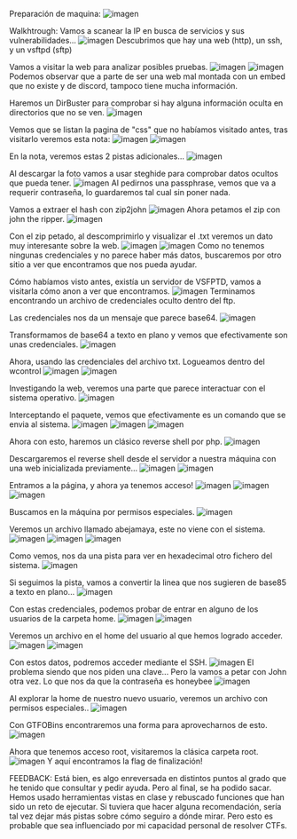 Preparación de maquina:
![imagen](https://github.com/Dani-ITB24/Proyecto-Final/assets/160483285/4e98bdcb-e2b0-4420-b8f7-3cd696bdc158)

Walkhtrough:
Vamos a scanear la IP en busca de servicios y sus vulnerabilidades...
![imagen](https://github.com/Dani-ITB24/Proyecto-Final/assets/160483285/651f83b2-30dc-452f-971e-7de00b3a02fe)
Descubrimos que hay una web (http), un ssh, y un vsftpd (sftp)

Vamos a visitar la web para analizar posibles pruebas.
![imagen](https://github.com/Dani-ITB24/Proyecto-Final/assets/160483285/046bd205-2aa0-4703-b800-e6130f87a552)
![imagen](https://github.com/Dani-ITB24/Proyecto-Final/assets/160483285/15a0028b-f044-4be5-a156-f62b31491c13)
Podemos observar que a parte de ser una web mal montada con un embed que no existe y de discord, tampoco tiene mucha información.

Haremos un DirBuster para comprobar si hay alguna información oculta en directorios que no se ven.
![imagen](https://github.com/Dani-ITB24/Proyecto-Final/assets/160483285/dd699d8c-8135-4a01-953b-93e031122ab9)

Vemos que se listan la pagina de "css" que no habíamos visitado antes, tras visitarlo veremos esta nota:
![imagen](https://github.com/Dani-ITB24/Proyecto-Final/assets/160483285/61362ef0-0284-4556-8d86-892e6d92fc63)
![imagen](https://github.com/Dani-ITB24/Proyecto-Final/assets/160483285/1dee8fc2-ff7c-47fc-aa1c-8c8472b7a527)

En la nota, veremos estas 2 pistas adicionales...
![imagen](https://github.com/Dani-ITB24/Proyecto-Final/assets/160483285/adc4cc77-0402-4af9-b818-999d8c063e86)

Al descargar la foto vamos a usar steghide para comprobar datos ocultos que pueda tener.
![imagen](https://github.com/Dani-ITB24/Proyecto-Final/assets/160483285/4627a6b5-9846-4ac2-b8e0-67b24ed35091)
Al pedirnos una passphrase, vemos que va a requerir contraseña, lo guardaremos tal cual sin poner nada.

Vamos a extraer el hash con zip2john
![imagen](https://github.com/Dani-ITB24/Proyecto-Final/assets/160483285/d8fb028f-5be0-4035-b7a6-9f2086a74d02)
Ahora petamos el zip con john the ripper.
![imagen](https://github.com/Dani-ITB24/Proyecto-Final/assets/160483285/02d8ad80-5707-4a19-ac5e-9278faa4e3ed)

Con el zip petado, al descomprimirlo y visualizar el .txt veremos un dato muy interesante sobre la web.
![imagen](https://github.com/Dani-ITB24/Proyecto-Final/assets/160483285/a79b9565-67c3-4f07-9c6f-78f544be45b8)
![imagen](https://github.com/Dani-ITB24/Proyecto-Final/assets/160483285/44fcb57e-0b64-470a-8f20-18e334e69819)
Como no tenemos ningunas credenciales y no parece haber más datos, buscaremos por otro sitio a ver que encontramos que nos pueda ayudar.

Cómo habíamos visto antes, existía un servidor de VSFPTD, vamos a visitarla cómo anon a ver que encontramos.
![imagen](https://github.com/Dani-ITB24/Proyecto-Final/assets/160483285/9d1e1cb4-1385-4102-a909-57b726e1b086)
Terminamos encontrando un archivo de credenciales oculto dentro del ftp.

Las credenciales nos da un mensaje que parece base64.
![imagen](https://github.com/Dani-ITB24/Proyecto-Final/assets/160483285/b6bd4956-0a7a-4a70-a668-0e81ff602261)

Transformamos de base64 a texto en plano y vemos que efectivamente son unas credenciales.
![imagen](https://github.com/Dani-ITB24/Proyecto-Final/assets/160483285/e618425a-0e09-4131-b2b7-85afed67c695)

Ahora, usando las credenciales del archivo txt. Logueamos dentro del wcontrol
![imagen](https://github.com/Dani-ITB24/Proyecto-Final/assets/160483285/b5034e63-5d3c-4986-92af-3a34ab82d644)
![imagen](https://github.com/Dani-ITB24/Proyecto-Final/assets/160483285/4d375451-dae0-45cb-ba38-b1d71c769e16)

Investigando la web, veremos una parte que parece interactuar con el sistema operativo.
![imagen](https://github.com/Dani-ITB24/Proyecto-Final/assets/160483285/84086388-ddfd-48d5-82e6-6f0830d59b74)

Interceptando el paquete, vemos que efectivamente es un comando que se envia al sistema.
![imagen](https://github.com/Dani-ITB24/Proyecto-Final/assets/160483285/0881b171-3928-408e-b79d-1082e70b7cf2)
![imagen](https://github.com/Dani-ITB24/Proyecto-Final/assets/160483285/e376c5ea-55a1-438f-a96b-6f1a8b3b6d2f)
![imagen](https://github.com/Dani-ITB24/Proyecto-Final/assets/160483285/4ee0cc00-e4e0-4d30-b036-a06acbeb4a2a)


Ahora con esto, haremos un clásico reverse shell por php.
![imagen](https://github.com/Dani-ITB24/Proyecto-Final/assets/160483285/25bea4f5-0c2e-4c7a-9e67-d919f7f9ee0e)

Descargaremos el reverse shell desde el servidor a nuestra máquina con una web inicializada previamente...
![imagen](https://github.com/Dani-ITB24/Proyecto-Final/assets/160483285/f62f9ef2-cc8b-47a1-b2be-423aeee55bc6)
![imagen](https://github.com/Dani-ITB24/Proyecto-Final/assets/160483285/b9d04868-56fd-4417-9d4f-21578674ecf7)

Entramos a la página, y ahora ya tenemos acceso!
![imagen](https://github.com/Dani-ITB24/Proyecto-Final/assets/160483285/36505e14-cad6-44ef-85f7-a012045d38a1)
![imagen](https://github.com/Dani-ITB24/Proyecto-Final/assets/160483285/8a1c6c3d-4e5a-47a7-a638-d50983ec5ba0)
![imagen](https://github.com/Dani-ITB24/Proyecto-Final/assets/160483285/0ddded51-c4d0-4e39-bb65-96f7f2aaef83)

Buscamos en la máquina por permisos especiales.
![imagen](https://github.com/Dani-ITB24/Proyecto-Final/assets/160483285/66c687fa-4693-4347-8c55-2013bf1351e5)

Veremos un archivo llamado abejamaya, este no viene con el sistema.
![imagen](https://github.com/Dani-ITB24/Proyecto-Final/assets/160483285/06d102d4-774d-40af-8eb0-f8bf2834516b)
![imagen](https://github.com/Dani-ITB24/Proyecto-Final/assets/160483285/95b76be6-757d-4406-a830-f3ae60c97efd)
![imagen](https://github.com/Dani-ITB24/Proyecto-Final/assets/160483285/b6c162c1-0c22-46c9-8d82-c1f3f81ac14d)

Como vemos, nos da una pista para ver en hexadecimal otro fichero del sistema.
![imagen](https://github.com/Dani-ITB24/Proyecto-Final/assets/160483285/d7001ec7-d1de-4918-968d-ff51e03e1996)

Si seguimos la pista, vamos a convertir la linea que nos sugieren de base85 a texto en plano...
![imagen](https://github.com/Dani-ITB24/Proyecto-Final/assets/160483285/f06d6943-345b-4df6-809b-1f3597fc104f)

Con estas credenciales, podemos probar de entrar en alguno de los usuarios de la carpeta home.
![imagen](https://github.com/Dani-ITB24/Proyecto-Final/assets/160483285/59c9055e-293b-4951-bef6-70bde71f54a0)
![imagen](https://github.com/Dani-ITB24/Proyecto-Final/assets/160483285/584b87e3-c534-4586-a3fb-f062feb3d045)

Veremos un archivo en el home del usuario al que hemos logrado acceder.
![imagen](https://github.com/Dani-ITB24/Proyecto-Final/assets/160483285/a58edbb5-2991-4ce4-9658-7e79abd0683e)
![imagen](https://github.com/Dani-ITB24/Proyecto-Final/assets/160483285/a33129f1-89df-422a-99d5-8e764df196d8)

Con estos datos, podremos acceder mediante el SSH.
![imagen](https://github.com/Dani-ITB24/Proyecto-Final/assets/160483285/cf87bf5e-867f-46dd-b992-03bf23b83ba6)
El problema siendo que nos piden una clave... Pero la vamos a petar con John otra vez. Lo que nos da que la contraseña es honeybee
![imagen](https://github.com/Dani-ITB24/Proyecto-Final/assets/160483285/bad5fa35-98ad-4a75-90e8-e8bf5ce84a11)

Al explorar la home de nuestro nuevo usuario, veremos un archivo con permisos especiales..
![imagen](https://github.com/Dani-ITB24/Proyecto-Final/assets/160483285/4d08e772-6579-4ba5-abf8-5e859cdd19a7)

Con GTFOBins encontraremos una forma para aprovecharnos de esto.
![imagen](https://github.com/Dani-ITB24/Proyecto-Final/assets/160483285/13012f89-5084-4c2f-a8f0-db5ef79f168c)

Ahora que tenemos acceso root, visitaremos la clásica carpeta root.
![imagen](https://github.com/Dani-ITB24/Proyecto-Final/assets/160483285/8d244d15-c60a-42b8-b713-eec42106507e)
Y aquí encontramos la flag de finalización!


FEEDBACK:
Está bien, es algo enreversada en distintos puntos al grado que he tenido que consultar y pedir ayuda. Pero al final, se ha podido sacar. Hemos usado herramientas vistas en clase y rebuscado funciones que han sido un reto de ejecutar.
Si tuviera que hacer alguna recomendación, sería tal vez dejar más pistas sobre cómo seguiro a dónde mirar. Pero esto es probable que sea influenciado por mi capacidad personal de resolver CTFs.
